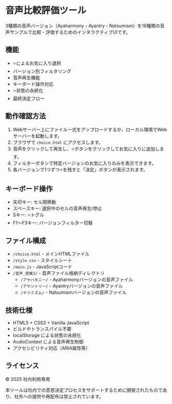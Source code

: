 # 音声比較評価ツール

3種類の音声バージョン（Ayaharmony・Ayantry・Natsumism）を16種類の音声サンプルで比較・評価するためのインタラクティブUIです。

## 機能

- ⭐によるお気に入り選択
- バージョン別フィルタリング
- 音声再生機能
- キーボード操作対応
- ⭐状態の永続化
- 最終決定フロー

## 動作確認方法

1. Webサーバー上にファイル一式をアップロードするか、ローカル環境でWebサーバーを起動します。
2. ブラウザで `choice.html` にアクセスします。
3. 音声をクリックして再生し、⭐ボタンをクリックしてお気に入りに追加します。
4. フィルターボタンで特定バージョンのお気に入りのみを表示できます。
5. 各バージョンで1つずつ⭐を残すと「決定」ボタンが表示されます。

## キーボード操作

- 矢印キー: セル間移動
- スペースキー: 選択中のセルの音声再生/停止
- Sキー: ⭐トグル
- F1～F3キー: バージョンフィルター切替

## ファイル構成

- `/choice.html` - メインHTMLファイル
- `/style.css` - スタイルシート
- `/main.js` - JavaScriptコード
- `/音声_提案2/` - 音声ファイル格納ディレクトリ
  - `/アヤハモニー/` - Ayaharmonyバージョンの音声ファイル
  - `/アヤントリー/` - Ayantryバージョンの音声ファイル
  - `/ナツミズム/` - Natsumismバージョンの音声ファイル

## 技術仕様

- HTML5 + CSS3 + Vanilla JavaScript
- ビルドやトランスパイル不要
- localStorage による状態の永続化
- AudioContext による音声再生制御
- アクセシビリティ対応（ARIA属性等）

## ライセンス

© 2025 社内利用専用

本ツールは社内での意思決定プロセスをサポートするために開発されたものであり、社外への提供や再配布は禁止されています。 